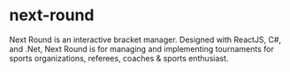 # next-round
Next Round is an interactive bracket manager. Designed with ReactJS, C#, and .Net, Next Round is for managing and implementing tournaments for sports organizations, referees, coaches &amp; sports enthusiast.
